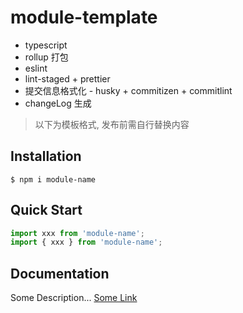 # module-template

- typescript
- rollup 打包
- eslint
- lint-staged + prettier
- 提交信息格式化 - husky + commitizen + commitlint
- changeLog 生成

> 以下为模板格式, 发布前需自行替换内容

## Installation

```shell
$ npm i module-name
```

## Quick Start

```javascript
import xxx from 'module-name';
import { xxx } from 'module-name';
```

## Documentation

Some Description...
[Some Link](https://blabla-example-name.com)
